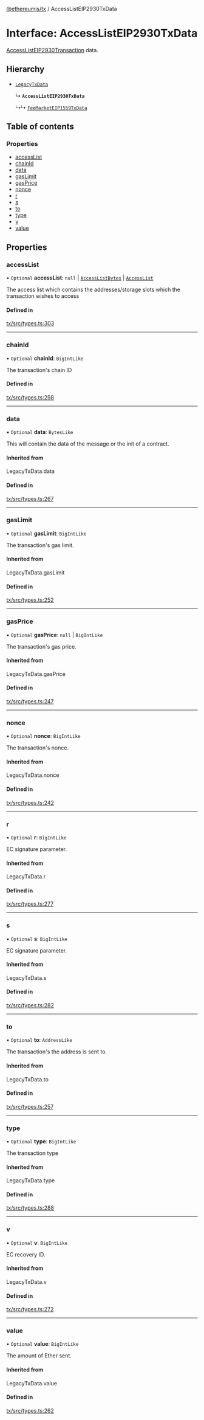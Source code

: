 [@ethereumjs/tx](../README.md) / AccessListEIP2930TxData

# Interface: AccessListEIP2930TxData

[AccessListEIP2930Transaction](../classes/AccessListEIP2930Transaction.md) data.

## Hierarchy

- [`LegacyTxData`](../README.md#legacytxdata)

  ↳ **`AccessListEIP2930TxData`**

  ↳↳ [`FeeMarketEIP1559TxData`](FeeMarketEIP1559TxData.md)

## Table of contents

### Properties

- [accessList](AccessListEIP2930TxData.md#accesslist)
- [chainId](AccessListEIP2930TxData.md#chainid)
- [data](AccessListEIP2930TxData.md#data)
- [gasLimit](AccessListEIP2930TxData.md#gaslimit)
- [gasPrice](AccessListEIP2930TxData.md#gasprice)
- [nonce](AccessListEIP2930TxData.md#nonce)
- [r](AccessListEIP2930TxData.md#r)
- [s](AccessListEIP2930TxData.md#s)
- [to](AccessListEIP2930TxData.md#to)
- [type](AccessListEIP2930TxData.md#type)
- [v](AccessListEIP2930TxData.md#v)
- [value](AccessListEIP2930TxData.md#value)

## Properties

### accessList

• `Optional` **accessList**: ``null`` \| [`AccessListBytes`](../README.md#accesslistbytes) \| [`AccessList`](../README.md#accesslist)

The access list which contains the addresses/storage slots which the transaction wishes to access

#### Defined in

[tx/src/types.ts:303](https://github.com/ethereumjs/ethereumjs-monorepo/blob/master/packages/tx/src/types.ts#L303)

___

### chainId

• `Optional` **chainId**: `BigIntLike`

The transaction's chain ID

#### Defined in

[tx/src/types.ts:298](https://github.com/ethereumjs/ethereumjs-monorepo/blob/master/packages/tx/src/types.ts#L298)

___

### data

• `Optional` **data**: `BytesLike`

This will contain the data of the message or the init of a contract.

#### Inherited from

LegacyTxData.data

#### Defined in

[tx/src/types.ts:267](https://github.com/ethereumjs/ethereumjs-monorepo/blob/master/packages/tx/src/types.ts#L267)

___

### gasLimit

• `Optional` **gasLimit**: `BigIntLike`

The transaction's gas limit.

#### Inherited from

LegacyTxData.gasLimit

#### Defined in

[tx/src/types.ts:252](https://github.com/ethereumjs/ethereumjs-monorepo/blob/master/packages/tx/src/types.ts#L252)

___

### gasPrice

• `Optional` **gasPrice**: ``null`` \| `BigIntLike`

The transaction's gas price.

#### Inherited from

LegacyTxData.gasPrice

#### Defined in

[tx/src/types.ts:247](https://github.com/ethereumjs/ethereumjs-monorepo/blob/master/packages/tx/src/types.ts#L247)

___

### nonce

• `Optional` **nonce**: `BigIntLike`

The transaction's nonce.

#### Inherited from

LegacyTxData.nonce

#### Defined in

[tx/src/types.ts:242](https://github.com/ethereumjs/ethereumjs-monorepo/blob/master/packages/tx/src/types.ts#L242)

___

### r

• `Optional` **r**: `BigIntLike`

EC signature parameter.

#### Inherited from

LegacyTxData.r

#### Defined in

[tx/src/types.ts:277](https://github.com/ethereumjs/ethereumjs-monorepo/blob/master/packages/tx/src/types.ts#L277)

___

### s

• `Optional` **s**: `BigIntLike`

EC signature parameter.

#### Inherited from

LegacyTxData.s

#### Defined in

[tx/src/types.ts:282](https://github.com/ethereumjs/ethereumjs-monorepo/blob/master/packages/tx/src/types.ts#L282)

___

### to

• `Optional` **to**: `AddressLike`

The transaction's the address is sent to.

#### Inherited from

LegacyTxData.to

#### Defined in

[tx/src/types.ts:257](https://github.com/ethereumjs/ethereumjs-monorepo/blob/master/packages/tx/src/types.ts#L257)

___

### type

• `Optional` **type**: `BigIntLike`

The transaction type

#### Inherited from

LegacyTxData.type

#### Defined in

[tx/src/types.ts:288](https://github.com/ethereumjs/ethereumjs-monorepo/blob/master/packages/tx/src/types.ts#L288)

___

### v

• `Optional` **v**: `BigIntLike`

EC recovery ID.

#### Inherited from

LegacyTxData.v

#### Defined in

[tx/src/types.ts:272](https://github.com/ethereumjs/ethereumjs-monorepo/blob/master/packages/tx/src/types.ts#L272)

___

### value

• `Optional` **value**: `BigIntLike`

The amount of Ether sent.

#### Inherited from

LegacyTxData.value

#### Defined in

[tx/src/types.ts:262](https://github.com/ethereumjs/ethereumjs-monorepo/blob/master/packages/tx/src/types.ts#L262)
